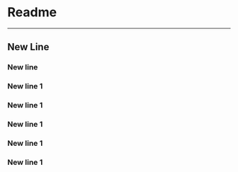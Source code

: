 # Readme
---
## New Line

### New line
### New line 1
### New line 1
### New line 1
### New line 1
### New line 1

